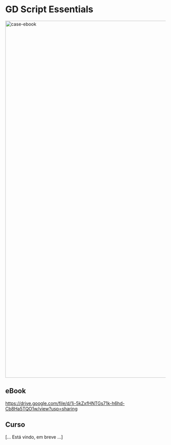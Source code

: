 # GD Script Essentials

<img width="794" height="1123" alt="case-ebook" src="https://github.com/user-attachments/assets/64312ef6-752f-4a9d-8699-bc9e0215bf8e" />

## eBook

https://drive.google.com/file/d/1i-5kZxfHNTGs71k-h6hd-Cb8Ha5TQO1w/view?usp=sharing

## Curso

[... Está vindo, em breve ...]
